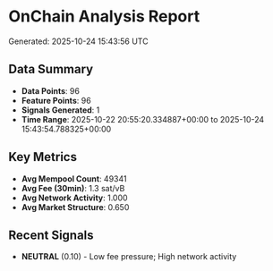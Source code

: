 # OnChain Analysis Report
Generated: 2025-10-24 15:43:56 UTC

## Data Summary
- **Data Points**: 96
- **Feature Points**: 96
- **Signals Generated**: 1
- **Time Range**: 2025-10-22 20:55:20.334887+00:00 to 2025-10-24 15:43:54.788325+00:00

## Key Metrics
- **Avg Mempool Count**: 49341
- **Avg Fee (30min)**: 1.3 sat/vB
- **Avg Network Activity**: 1.000
- **Avg Market Structure**: 0.650

## Recent Signals
- **NEUTRAL** (0.10) - Low fee pressure; High network activity
